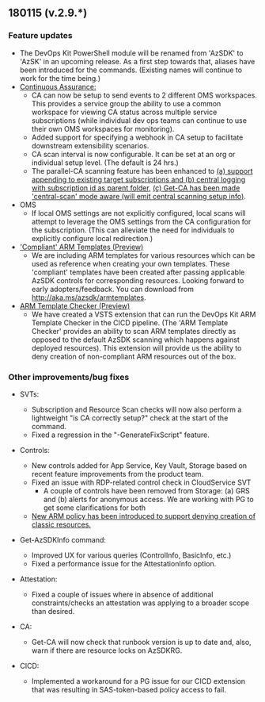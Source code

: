 ## 180115 (v.2.9.*)
### Feature updates

* The DevOps Kit PowerShell module will be renamed from 'AzSDK' to 'AzSK' in an upcoming release. As a first step towards that, aliases have been introduced for the commands. (Existing names will continue to work for the time being.)
* [Continuous Assurance:](https://azsk.azurewebsites.net/04-Continous-Assurance/Readme.html##setting-up-continuous-assurance---step-by-step)
	* CA can now be setup to send events to 2 different OMS workspaces. This provides a service group the ability to use a common workspace for viewing CA status across multiple service subscriptions (while individual dev ops teams can continue to use their own OMS workspaces for monitoring).
	* Added support for specifying a webhook in CA setup to facilitate downstream extensibility scenarios.
	* CA scan interval is now configurable. It can be set at an org or individual setup level. (The default is 24 hrs.)
	* The parallel-CA scanning feature has been enhanced to [(a) support appending to existing target subscriptions and (b) central logging with subscription id as parent folder,](https://azsk.azurewebsites.net/04-Continous-Assurance/Readme.html#1-central-scan-mode-ca-using-a-single-automation-account-default-behavior) [(c) Get-CA has been made 'central-scan' mode aware (will emit central scanning setup info)](https://azsk.azurewebsites.net/04-Continous-Assurance/Readme.html#1-central-scan-mode-ca-using-a-single-automation-account-default-behavior).
* OMS
	* If local OMS settings are not explicitly configured, local scans will attempt to leverage the OMS settings from the CA configuration for the subscription. (This can alleviate the need for individuals to explicitly configure local redirection.)
* ['Compliant' ARM Templates (Preview)](../ARMTemplates)
	* We are including ARM templates for various resources which can be used as reference when creating your own templates. These 'compliant' templates have been created after passing applicable AzSDK controls for corresponding resources. Looking forward to early adopters/feedback.  You can download  from http://aka.ms/azsdk/armtemplates.
* [ARM Template Checker (Preview)](https://azsk.azurewebsites.net/03-Security-In-CICD/Readme.html#azsk-arm-template-checker)
	* We have created a VSTS extension that can run the DevOps Kit ARM Template Checker in the CICD pipeline. (The 'ARM Template Checker' provides an ability to scan ARM templates directly as opposed to the default AzSDK scanning which happens against deployed resources). This extension will provide us the ability to deny creation of non-compliant ARM resources out of the box.

### Other improvements/bug fixes
* SVTs: 
	* Subscription and Resource Scan checks will now also perform a lightweight "is CA correctly setup?" check at the start of the command.
	* Fixed a regression in the "-GenerateFixScript" feature.
* Controls: 
	* New controls added for App Service, Key Vault, Storage based on recent feature improvements from the product team.  
	* Fixed an issue with RDP-related control check in CloudService SVT 
        * A couple of controls have been removed from Storage: (a) GRS and (b) alerts for anonymous access. We are working with PG to get some clarifications for both
	* [New ARM policy has been introduced to support denying creation of classic resources.](https://azsk.azurewebsites.net/02-Secure-Development/ControlCoverage/Feature/ARMPolicyList.md)
* Get-AzSDKInfo command:
	* Improved UX for various queries (ControlInfo, BasicInfo, etc.)
	* Fixed a performance issue for the AttestationInfo option.
* Attestation:
	* Fixed a couple of issues where in absence of additional constraints/checks an attestation was applying to a broader scope than desired.
		
* CA:
	* Get-CA will now check that runbook version is up to date and, also, warn if there are resource locks on AzSDKRG.

* CICD: 
	* Implemented a workaround for a PG issue for our CICD extension that was resulting in SAS-token-based policy access to fail.


